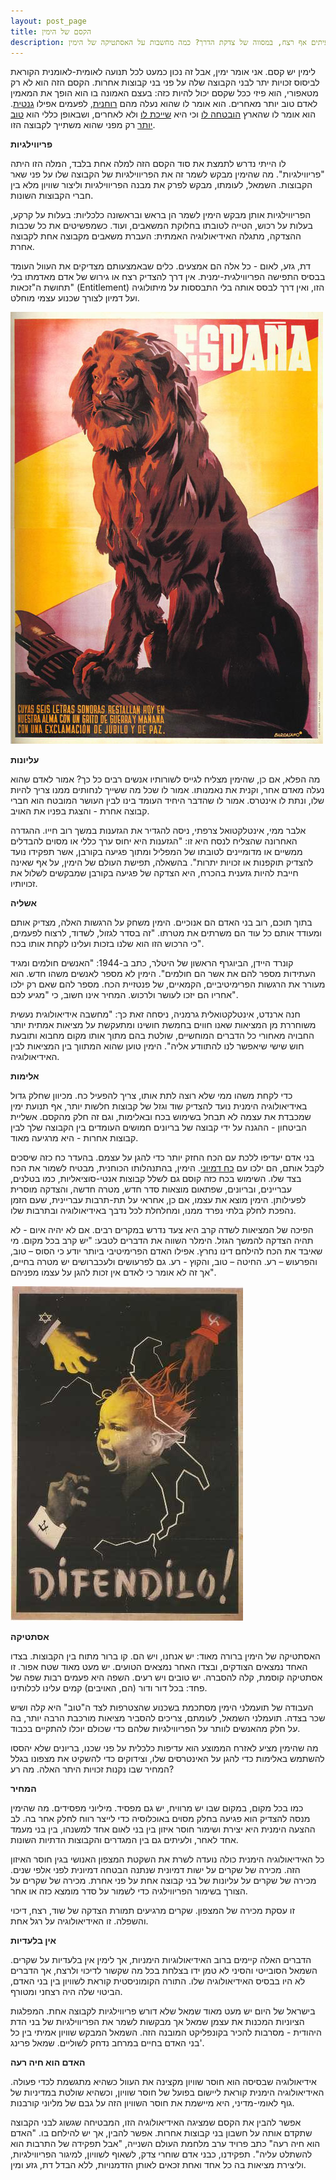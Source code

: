 ```yaml
---
layout: post_page
title: הקסם של הימין
description: מה גורם לאנשים רבים כל כך ללכת שבי אחרי האידיאולוגיה הימנית-לאומנית? מה סוד הקסם שמאפשר למליוני אנשים להצדיק ביזה, שוד, ולעיתים אף רצח, במסווה של צדקת הדרך? כמה מחשבות על האסתטיקה של הימין
---
```


לימין יש קסם. אני אומר ימין, אבל זה נכון כמעט לכל תנועה לאומית-לאומנית הקוראת לביסוס זכויות יתר לבני הקבוצה שלה על פני בני קבוצות אחרות. הקסם הזה הוא לא רק מטאפורי, הוא פיזי ככל שקסם יכול להיות כזה: בעצם האמונה בו הוא הופך את המאמין לאדם טוב יותר מאחרים. הוא אומר לו שהוא נעלה מהם [רוחנית](http://www.daat.ac.il/daat/mahshevt/halevi/yehuda5.htm), לפעמים אפילו [גנטית](http://www.themarker.com/wallstreet/1.1721287). הוא אומר לו שהארץ [הובטחה לו](http://bneiakiva.org.il/act/%D7%94%D7%97%D7%99%D7%91%D7%95%D7%A8-%D7%A9%D7%9C-%D7%94%D7%A2%D7%9D-%D7%94%D7%99%D7%94%D7%95%D7%93%D7%99-%D7%9C%D7%90%D7%A8%D7%A5-%D7%99%D7%A9%D7%A8%D7%90%D7%9C/) וכי היא [שייכת לו](http://www.arachim.org/FAQSDetail.asp?FaqID=1621) ולא לאחרים, ושבאופן כללי הוא [טוב יותר](http://judaism.walla.co.il/item/2807491) רק מפני שהוא משתייך לקבוצה הזו.

**פריווילגיות**

לו הייתי נדרש לתמצת את סוד הקסם הזה למלה אחת בלבד, המלה הזו היתה "פריווילגיות". מה שהימין מבקש לשמר זה את הפריווילגיות של הקבוצה שלו על פני שאר הקבוצות. השמאל, לעומתו, מבקש לפרק את מבנה הפריווילגיות וליצור שוויון מלא בין חברי הקבוצות השונות.

הפריווילגיות אותן מבקש הימין לשמר הן בראש ובראשונה כלכליות: בעלות על קרקע, בעלות על רכוש, הטייה לטובתו בחלוקת המשאבים, ועוד. כשמפשיטים את כל שכבות ההצדקה, מתגלה האידיאולוגיה האמתית: העברת משאבים מקבוצה אחת לקבוצה אחרת. 

דת, גזע, לאום - כל אלה הם אמצעים. כלים שבאמצעותם מצדיקים את העוול העומד בבסיס התפישה הפריווילגית-ימנית. אין דרך להצדיק רצח או גירוש של אדם מאדמתו בלי תחושת ה"זכאות" (Entitlement) הזו, ואין דרך לבסס אותה בלי התבססות על מיתולוגיה ועל דמיון לצורך שכנוע עצמי מוחלט.

![image alt text](/img/2017-01-01-0.png)

**עליונות**

מה הפלא, אם כן, שהימין מצליח לגייס לשורותיו אנשים רבים כל כך? אמור לאדם שהוא נעלה מאדם אחר, וקנית את נאמנותו. אמור לו שכל מה ששייך לנחותים ממנו צריך להיות שלו, ונתת לו אינטרס. אמור לו שהדבר היחיד העומד בינו לבין העושר המובטח הוא חברי קבוצה אחרת - והצגת בפניו את האויב.

אלבר ממי, אינטלקטואל צרפתי, ניסה להגדיר את הגזענות במשך רוב חייו. ההגדרה האחרונה שהצליח לנסח היא זו: "הגזענות היא יחוס ערך כללי או מסוים להבדלים ממשיים או מדומיינים לטובתו של המפליל ומתוך פגיעה בקורבן, אשר תפקידו נועד להצדיק תוקפנות או זכויות יתרות". בהשאלה, תפישת העולם של הימין, על אף שאינה חייבת להיות גזענית בהכרח, היא הצדקה של פגיעה בקורבן שמבקשים לשלול את זכויותיו.

**אשליה**

בתוך תוכם, רוב בני האדם הם אנוכיים. הימין משחק על הרגשות האלה, מצדיק אותם ומעודד אותם כל עוד הם משרתים את מטרתו. "זה בסדר לגזול, לשדוד, לרצוח לפעמים, כי הרכוש הזו הוא שלנו בזכות ועלינו לקחת אותו בכח".

קונרד היידן, הביוגרף הראשון של היטלר, כתב ב-1944: "האנשים חולמים ומגיד העתידות מספר להם את אשר הם חולמים". הימין לא מספר לאנשים משהו חדש. הוא מעורר את הרגשות הפרימיטיביים, הקמאיים, של פנטזיית הכח. מספר להם שאם רק ילכו אחריו הם יזכו לעושר ולרכוש. המחיר אינו חשוב, כי "מגיע לכם".

חנה ארנדט, אינטלקטואלית גרמניה, ניסחה זאת כך: "מחשבה אידיאולוגית נעשית משוחררת מן המציאות שאנו חווים בחמשת חושינו ומתעקשת על מציאות אמתית יותר החבויה מאחורי כל הדברים המוחשיים, שולטת בהם מתוך אותו מקום מחבוא ותובעת חוש שישי שיאפשר לנו להתוודע אליה". הימין טוען שהוא המתווך בין המציאות לבין האידיאולוגיה.

**אלימות**

כדי לקחת משהו ממי שלא רוצה לתת אותו, צריך להפעיל כח. מכיוון שחלק גדול באידיאולוגיה הימנית נועד להצדיק שוד וגזל של קבוצות חלשות יותר, אף תנועת ימין שמכבדת את עצמה לא תבחל בשימוש בכח ובאלימות, וגם זה חלק מהקסם. אשליית הביטחון - ההגנה על ידי קבוצה של בריונים חמושים העומדים בין הקבוצה שלך לבין קבוצות אחרות - היא מרגיעה מאוד. 

בני אדם יעדיפו ללכת עם הכח החזק יותר כדי להגן על עצמם. בהעדר כח כזה שיסכים לקבל אותם, הם ילכו עם [כח דמיוני](https://www.b48.club/2016/11/27/%D7%9C%D7%94%D7%99%D7%A4%D7%A8%D7%93-%D7%9E%D7%90%D7%9C%D7%95%D7%94%D7%99%D7%9D.html). הימין, בהתנהלותו הכוחנית, מבטיח לשמור את הכח בצד שלו. השימוש בכח כזה קוסם גם לשלל קבוצות אנטי-סוציאליות, כמו בטלנים, עבריינים, ובריונים, שפתאום מוצאות סדר חדש, מטרה חדשה, והצדקה מוסרית לפעילותן. הימין מוצא את עצמו, אם כן, אחראי על תת-תרבות עבריינית, שעם הזמן נהפכת לחלק בלתי נפרד ממנו, ומחלחלת לכל נדבך באידיאולוגיה ובתרבות שלו.

הפיכה של המציאות לשדה קרב היא צעד נדרש במקרים רבים. אם לא יהיה איום - לא תהיה הצדקה להמשך הגזל. הימלר השווה את הדברים לטבע: "יש קרב בכל מקום. מי שאיבד את הכח להילחם דינו נחרץ. אפילו האדם הפרימיטיבי ביותר יודע כי הסוס – טוב, והפרעוש – רע. החיטה – טוב, והקוץ - רע. גם לפרעושים ולעכברושים יש מטרה בחיים, אך זה לא אומר כי לאדם אין זכות להגן על עצמו מפניהם".

![image alt text](/img/2017-01-01-1.png)

**אסתטיקה**

האסתטיקה של הימין ברורה מאוד: יש אנחנו, ויש הם. קו ברור מתוח בין הקבוצות. בצדו האחד נמצאים הצודקים, ובצדו האחר נמצאים הטועים. יש מעט מאוד שטח אפור. זו אסתטיקה קוסמת, קלה להסברה. יש טובים ויש רעים. השפה היא פעמים רבות שפה של פחד: בכל דור ודור (הם, האויבים) קמים עלינו לכלותינו.

העבודה של תועמלני הימין מסתכמת בשכנוע שהצטרפות לצד ה"טוב" היא קלה ושיש שכר בצדה. תועמלני השמאל, לעומתם, צריכים להסביר מציאות מורכבת הרבה יותר, בה על חלק מהאנשים לוותר על הפריווילגיות שלהם כדי שכולם יוכלו להתקיים בכבוד.

מה שהימין מציע לאזרח הממוצע הוא עדיפות כלכלית על פני שכנו, בריונים שלא יהססו להשתמש באלימות כדי להגן על האינטרסים שלו, וצידוקים כדי להשקיט את מצפונו בגלל המחיר שבו נקנות זכויות היתר האלה. מה רע?

**המחיר**

כמו בכל מקום, במקום שבו יש מרוויח, יש גם מפסיד. מיליוני מפסידים. מה שהימין מנסה להצדיק הוא פגיעה בחלק מסוים באוכלוסיה כדי לייצר רווח לחלק אחר בה. לב ההצעה הימנית היא יצירת ושימור חוסר איזון בין בני לאום אחד למשנהו, בין בני מעמד אחד לאחר, ולעיתים גם בין המגדרים והקבוצות הדתיות השונות.

כל האידיאולוגיה הימנית כולה נועדה לשרת את השקטת המצפון האנושי בגין חוסר האיזון הזה. מכירה של שקרים על ישות דמיונית שנתנה הבטחה דמיונית לפני אלפי שנים. מכירה של שקרים על עליונות של בני קבוצה אחת על פני אחרת. מכירה של שקרים על הצורך בשימור הפריווילגיה כדי לשמור על סדר מומצא כזה או אחר.

זו עסקת מכירה של המצפון. שקרים מרגיעים תמורת הצדקה של שוד, רצח, דיכוי והשפלה. זו האידיאולוגיה על רגל אחת.

**אין בלעדיות**

הדברים האלה קיימים ברוב האידיאולוגיות הימניות, אך לימין אין בלעדיות על שקרים. השמאל הסובייטי והסיני לא טמן ידו בצלחת בכל מה שקשור לדיכוי ולרצח, אך הדברים לא היו בבסיס האידיאולוגיה שלו. התורה הקומוניסטית קוראת לשוויון בין בני האדם, הביטוי שלה היה רצחני ומטורף. 

בישראל של היום יש מעט מאוד שמאל שלא דורש פריווילגיות לקבוצה אחת. המפלגות הציוניות המכנות את עצמן שמאל אך מבקשות לשמר את הפריווילגיות של בני הדת היהודית - מסרבות להכיר בקונפליקט המובנה הזה. השמאל המבקש שוויון אמיתי בין כל בני האדם בחיים במרחב נדחק לשוליים. שמאל פרינג'.

**האדם הוא חיה רעה**

אידיאולוגיה שבסיסה הוא חוסר שוויון מקצינה את העוול כשהיא מתגשמת לכדי פעולה. האידיאולוגיה הימנית קוראת ליישום בפועל של חוסר שוויון, וכשהיא שולטת במדיניות של גוף לאומי-מדיני, היא מיישמת את חוסר השוויון הזה על גבם של מליוני קורבנות.

אפשר להבין את הקסם שמציגה האידיאולוגיה הזו, המבטיחה שגשוג לבני הקבוצה שתקדם אותה על חשבון בני קבוצות אחרות. אפשר להבין, אך יש להילחם בו. "האדם הוא חיה רעה" כתב פרויד ערב מלחמת העולם השנייה, "אבל תפקידה של התרבות הוא להשתלט עליה". תפקידנו, כבני אדם שוחרי צדק, לשאוף לשוויון, למיגור הפריווילגיות, וליצירת מציאות בה כל אחד ואחת זכאים לאותן הזדמנויות, ללא הבדל דת, גזע ומין.

